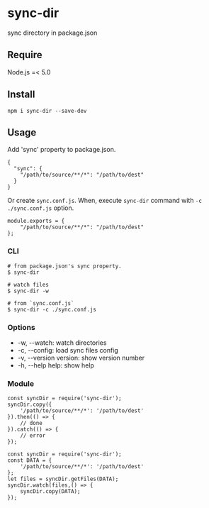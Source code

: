 # sync-dir

sync directory in package.json

## Require

Node.js =< 5.0

## Install

```
npm i sync-dir --save-dev
```

## Usage

Add 'sync' property to package.json.

```
{
  "sync": {
    "/path/to/source/**/*": "/path/to/dest"
  }
}
```

Or create `sync.conf.js`. When, execute `sync-dir` command with `-c ./sync.conf.js` option.

```
module.exports = {
    "/path/to/source/**/*": "/path/to/dest"
};
```

### CLI

```
# from package.json's sync property.
$ sync-dir 

# watch files
$ sync-dir -w

# from `sync.conf.js`
$ sync-dir -c ./sync.conf.js
```

### Options

- -w, --watch: watch directories
- -c, --config: load sync files config
- -v, --version version: show version number
- -h, --help help: show help

### Module

```
const syncDir = require('sync-dir');
syncDir.copy({
    '/path/to/source/**/*': '/path/to/dest'
}).then(() => {
    // done
}).catch(() => {
    // error
});
```

```
const syncDir = require('sync-dir');
const DATA = {
    '/path/to/source/**/*': '/path/to/dest'
};
let files = syncDir.getFiles(DATA);
syncDir.watch(files,() => {
    syncDir.copy(DATA);
});
```